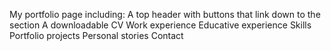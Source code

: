 My portfolio page including:
  A top header with buttons that link down to the section
  A downloadable CV
  Work experience
  Educative experience
  Skills
  Portfolio projects
  Personal stories
  Contact
